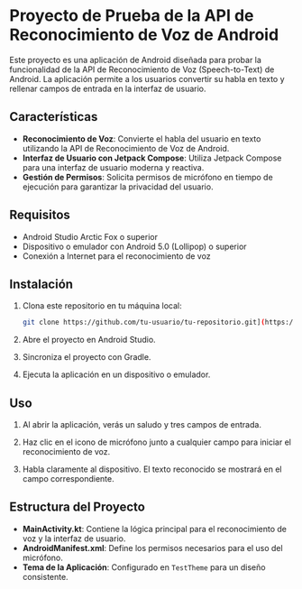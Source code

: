 # Proyecto de Prueba de la API de Reconocimiento de Voz de Android

Este proyecto es una aplicación de Android diseñada para probar la funcionalidad de la API de Reconocimiento de Voz (Speech-to-Text) de Android. La aplicación permite a los usuarios convertir su habla en texto y rellenar campos de entrada en la interfaz de usuario.

## Características

- **Reconocimiento de Voz**: Convierte el habla del usuario en texto utilizando la API de Reconocimiento de Voz de Android.
- **Interfaz de Usuario con Jetpack Compose**: Utiliza Jetpack Compose para una interfaz de usuario moderna y reactiva.
- **Gestión de Permisos**: Solicita permisos de micrófono en tiempo de ejecución para garantizar la privacidad del usuario.

## Requisitos

- Android Studio Arctic Fox o superior
- Dispositivo o emulador con Android 5.0 (Lollipop) o superior
- Conexión a Internet para el reconocimiento de voz

## Instalación

1. Clona este repositorio en tu máquina local:
   ```bash
   git clone https://github.com/tu-usuario/tu-repositorio.git](https://github.com/LauraCuellarCa/android_app.git
   ```

2. Abre el proyecto en Android Studio.

3. Sincroniza el proyecto con Gradle.

4. Ejecuta la aplicación en un dispositivo o emulador.

## Uso

1. Al abrir la aplicación, verás un saludo y tres campos de entrada.

2. Haz clic en el icono de micrófono junto a cualquier campo para iniciar el reconocimiento de voz.

3. Habla claramente al dispositivo. El texto reconocido se mostrará en el campo correspondiente.

## Estructura del Proyecto

- **MainActivity.kt**: Contiene la lógica principal para el reconocimiento de voz y la interfaz de usuario.
- **AndroidManifest.xml**: Define los permisos necesarios para el uso del micrófono.
- **Tema de la Aplicación**: Configurado en `TestTheme` para un diseño consistente.
